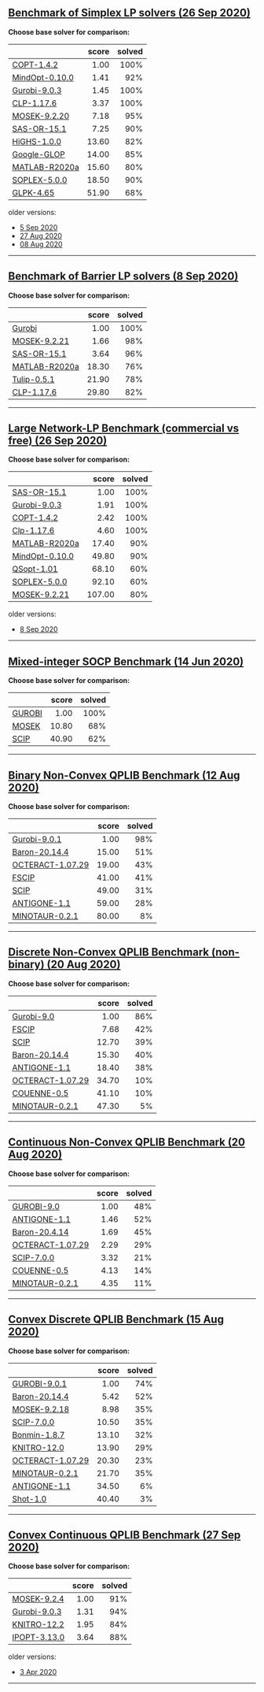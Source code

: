 
## [Benchmark of Simplex LP solvers (26 Sep 2020)](http://plato.asu.edu/ftp/lpsimp.html)
**Choose base solver for comparison:**

|      | score | solved |
| :--- | ---:  | ---:   |
|[COPT-1.4.2](lpsimp-COPT.html) | 1.00 | 100%|
|[MindOpt-0.10.0](lpsimp-MDOPT.html) | 1.41 | 92%|
|[Gurobi-9.0.3](lpsimp-Gurob.html) | 1.45 | 100%|
|[CLP-1.17.6](lpsimp-CLP.html) | 3.37 | 100%|
|[MOSEK-9.2.20](lpsimp-MSK.html) | 7.18 | 95%|
|[SAS-OR-15.1](lpsimp-SAS.html) | 7.25 | 90%|
|[HiGHS-1.0.0](lpsimp-HiGHS.html) | 13.60 | 82%|
|[Google-GLOP](lpsimp-GLOP.html) | 14.00 | 85%|
|[MATLAB-R2020a](lpsimp-MATL.html) | 15.60 | 80%|
|[SOPLEX-5.0.0](lpsimp-SPLX.html) | 18.50 | 90%|
|[GLPK-4.65](lpsimp-GLPK.html) | 51.90 | 68%|


 older versions:
 - [5 Sep 2020](lpsimp-5-Sep-2020.html)
 - [27 Aug 2020](lpsimp-27-Aug-2020.html)
 - [08 Aug 2020](lpsimp-08-Aug-2020.html)


 --- 


## [Benchmark of Barrier LP solvers (8 Sep 2020)](http://plato.asu.edu/ftp/lpbar.html)
**Choose base solver for comparison:**

|      | score | solved |
| :--- | ---:  | ---:   |
|[Gurobi](lpbar-Gurobi.html) | 1.00 | 100%|
|[MOSEK-9.2.21](lpbar-MOSEK.html) | 1.66 | 98%|
|[SAS-OR-15.1](lpbar-SAS.html) | 3.64 | 96%|
|[MATLAB-R2020a](lpbar-MATLAB.html) | 18.30 | 76%|
|[Tulip-0.5.1](lpbar-TULIP.html) | 21.90 | 78%|
|[CLP-1.17.6](lpbar-CLP.html) | 29.80 | 82%|


 --- 


## [Large Network-LP Benchmark (commercial vs free) (26 Sep 2020)](http://plato.asu.edu/ftp/network.html)
**Choose base solver for comparison:**

|      | score | solved |
| :--- | ---:  | ---:   |
|[SAS-OR-15.1](network-SAS.html) | 1.00 | 100%|
|[Gurobi-9.0.3](network-GUR.html) | 1.91 | 100%|
|[COPT-1.4.2](network-COPT.html) | 2.42 | 100%|
|[Clp-1.17.6](network-CLP.html) | 4.60 | 100%|
|[MATLAB-R2020a](network-MATL.html) | 17.40 | 90%|
|[MindOpt-0.10.0](network-MDOPT.html) | 49.80 | 90%|
|[QSopt-1.01](network-QSOPT.html) | 68.10 | 60%|
|[SOPLEX-5.0.0](network-SOPLX.html) | 92.10 | 60%|
|[MOSEK-9.2.21](network-MOSEK.html) | 107.00 | 80%|


 older versions:
 - [8 Sep 2020](network-8-Sep-2020.html)


 --- 


## [Mixed-integer SOCP Benchmark (14 Jun 2020)](http://plato.asu.edu/ftp/misocp.html)
**Choose base solver for comparison:**

|      | score | solved |
| :--- | ---:  | ---:   |
|[GUROBI](misocp-GUROBI.html) | 1.00 | 100%|
|[MOSEK](misocp-MOSEK.html) | 10.80 | 68%|
|[SCIP](misocp-SCIP.html) | 40.90 | 62%|


 --- 


## [Binary Non-Convex QPLIB Benchmark (12 Aug 2020)](http://plato.asu.edu/ftp/qplib.html)
**Choose base solver for comparison:**

|      | score | solved |
| :--- | ---:  | ---:   |
|[Gurobi-9.0.1](qplib-GUROBI.html) | 1.00 | 98%|
|[Baron-20.14.4](qplib-BARON.html) | 15.00 | 51%|
|[OCTERACT-1.07.29](qplib-OCTERACT.html) | 19.00 | 43%|
|[FSCIP](qplib-FSCIP.html) | 41.00 | 41%|
|[SCIP](qplib-SCIP.html) | 49.00 | 31%|
|[ANTIGONE-1.1](qplib-ANTIGONE.html) | 59.00 | 28%|
|[MINOTAUR-0.2.1](qplib-MINOTAUR.html) | 80.00 | 8%|


 --- 


## [Discrete Non-Convex QPLIB Benchmark (non-binary) (20 Aug 2020)](http://plato.asu.edu/ftp/nonbinary.html)
**Choose base solver for comparison:**

|      | score | solved |
| :--- | ---:  | ---:   |
|[Gurobi-9.0](nonbinary-GUROBI.html) | 1.00 | 86%|
|[FSCIP](nonbinary-FSCIP.html) | 7.68 | 42%|
|[SCIP](nonbinary-SCIP.html) | 12.70 | 39%|
|[Baron-20.14.4](nonbinary-BARON.html) | 15.30 | 40%|
|[ANTIGONE-1.1](nonbinary-ANTIGONE.html) | 18.40 | 38%|
|[OCTERACT-1.07.29](nonbinary-OCTERACT.html) | 34.70 | 10%|
|[COUENNE-0.5](nonbinary-COUENNE.html) | 41.10 | 10%|
|[MINOTAUR-0.2.1](nonbinary-MINOTAUR.html) | 47.30 | 5%|


 --- 


## [Continuous Non-Convex QPLIB Benchmark (20 Aug 2020)](http://plato.asu.edu/ftp/cnconv.html)
**Choose base solver for comparison:**

|      | score | solved |
| :--- | ---:  | ---:   |
|[GUROBI-9.0](cnconv-GUROBI.html) | 1.00 | 48%|
|[ANTIGONE-1.1](cnconv-ANTIGONE.html) | 1.46 | 52%|
|[Baron-20.4.14](cnconv-BARON.html) | 1.69 | 45%|
|[OCTERACT-1.07.29](cnconv-OCTERACT.html) | 2.29 | 29%|
|[SCIP-7.0.0](cnconv-SCIP.html) | 3.32 | 21%|
|[COUENNE-0.5](cnconv-COUENNE.html) | 4.13 | 14%|
|[MINOTAUR-0.2.1](cnconv-MINOTAUR.html) | 4.35 | 11%|


 --- 


## [Convex Discrete QPLIB Benchmark (15 Aug 2020)](http://plato.asu.edu/ftp/convex.html)
**Choose base solver for comparison:**

|      | score | solved |
| :--- | ---:  | ---:   |
|[GUROBI-9.0.1](convex-GUROBI.html) | 1.00 | 74%|
|[Baron-20.14.4](convex-BARON.html) | 5.42 | 52%|
|[MOSEK-9.2.18](convex-MOSEK.html) | 8.98 | 35%|
|[SCIP-7.0.0](convex-SCIP.html) | 10.50 | 35%|
|[Bonmin-1.8.7](convex-BONMIN.html) | 13.10 | 32%|
|[KNITRO-12.0](convex-KNITRO.html) | 13.90 | 29%|
|[OCTERACT-1.07.29](convex-OCTERACT.html) | 20.30 | 23%|
|[MINOTAUR-0.2.1](convex-MINOTAUR.html) | 21.70 | 35%|
|[ANTIGONE-1.1](convex-ANTIGONE.html) | 34.50 | 6%|
|[Shot-1.0](convex-SHOT.html) | 40.40 | 3%|


 --- 


## [Convex Continuous QPLIB Benchmark (27 Sep 2020)](http://plato.asu.edu/ftp/cconvex.html)
**Choose base solver for comparison:**

|      | score | solved |
| :--- | ---:  | ---:   |
|[MOSEK-9.2.4](cconvex-MOSEK.html) | 1.00 | 91%|
|[Gurobi-9.0.3](cconvex-Gurobi.html) | 1.31 | 94%|
|[KNITRO-12.2](cconvex-KNITRO.html) | 1.95 | 84%|
|[IPOPT-3.13.0](cconvex-IPOPT.html) | 3.64 | 88%|


 older versions:
 - [3 Apr 2020](cconvex-3-Apr-2020.html)


 --- 

